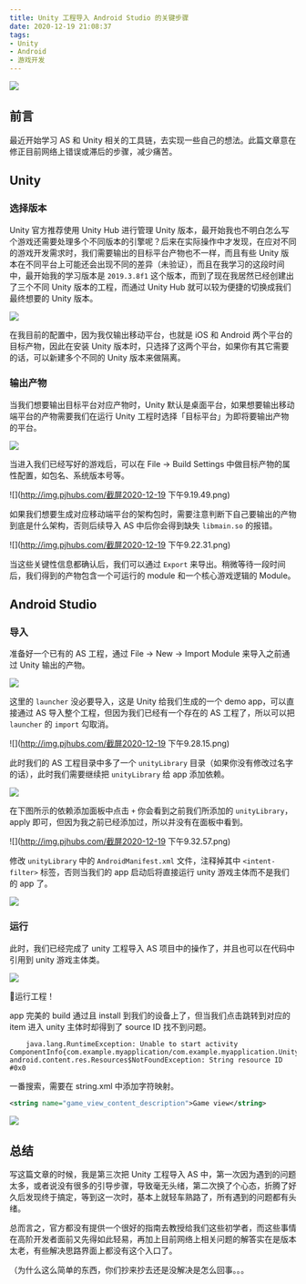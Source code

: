 ```yaml
---
title: Unity 工程导入 Android Studio 的关键步骤
date: 2020-12-19 21:08:37
tags:
- Unity
- Android
- 游戏开发
---
```


![](http://img.pjhubs.com/20201219215121.png)

## 前言
最近开始学习 AS 和 Unity 相关的工具链，去实现一些自己的想法。此篇文章意在修正目前网络上错误或滞后的步骤，减少痛苦。


## Unity
### 选择版本
Unity 官方推荐使用 Unity Hub 进行管理 Unity 版本，最开始我也不明白怎么写个游戏还需要处理多个不同版本的引擎呢？后来在实际操作中才发现，在应对不同的游戏开发需求时，我们需要输出的目标平台产物也不一样，而且有些 Unity 版本在不同平台上可能还会出现不同的差异（未验证），而且在我学习的这段时间中，最开始我的学习版本是 `2019.3.8f1` 这个版本，而到了现在我居然已经创建出了三个不同 Unity 版本的工程，而通过 Unity Hub 就可以较为便捷的切换成我们最终想要的 Unity 版本。

![](http://img.pjhubs.com/20201219211516.png)

在我目前的配置中，因为我仅输出移动平台，也就是 iOS 和 Android 两个平台的目标产物，因此在安装 Unity 版本时，只选择了这两个平台，如果你有其它需要的话，可以新建多个不同的 Unity 版本来做隔离。

### 输出产物
当我们想要输出目标平台对应产物时，Unity 默认是桌面平台，如果想要输出移动端平台的产物需要我们在运行 Unity 工程时选择「目标平台」为即将要输出产物的平台。

![](http://img.pjhubs.com/20201219211708.png)

当进入我们已经写好的游戏后，可以在 File -> Build Settings 中做目标产物的属性配置，如包名、系统版本号等。

![](http://img.pjhubs.com/截屏2020-12-19 下午9.19.49.png)

如果我们想要生成对应移动端平台的架构包时，需要注意判断下自己要输出的产物到底是什么架构，否则后续导入 AS 中后你会得到缺失 `libmain.so` 的报错。

![](http://img.pjhubs.com/截屏2020-12-19 下午9.22.31.png)

当这些关键性信息都确认后，我们可以通过 `Export` 来导出。稍微等待一段时间后，我们得到的产物包含一个可运行的 module 和一个核心游戏逻辑的 Module。

## Android Studio
### 导入
准备好一个已有的 AS 工程，通过 File -> New -> Import Module 来导入之前通过 Unity 输出的产物。

![](http://img.pjhubs.com/20201219212658.png)

这里的 `launcher` 没必要导入，这是 Unity 给我们生成的一个 demo app，可以直接通过 AS 导入整个工程，但因为我们已经有一个存在的 AS 工程了，所以可以把 `launcher` 的 `import` 勾取消。

![](http://img.pjhubs.com/截屏2020-12-19 下午9.28.15.png)

此时我们的 AS 工程目录中多了一个 `unityLibrary` 目录（如果你没有修改过名字的话），此时我们需要继续把 `unityLibrary` 给 app 添加依赖。

![](http://img.pjhubs.com/20201219213206.png)

在下图所示的依赖添加面板中点击 `+` 你会看到之前我们所添加的 `unityLibrary`，apply 即可，但因为我之前已经添加过，所以并没有在面板中看到。

![](http://img.pjhubs.com/截屏2020-12-19 下午9.32.57.png)

修改 `unityLibrary` 中的 `AndroidManifest.xml` 文件，注释掉其中 `<intent-filter>` 标签，否则当我们的 app 启动后将直接运行 unity 游戏主体而不是我们的 app 了。 

![](http://img.pjhubs.com/20201219213533.png)

### 运行
此时，我们已经完成了 unity 工程导入 AS 项目中的操作了，并且也可以在代码中引用到 unity 游戏主体类。

![](http://img.pjhubs.com/20201219213916.png)

运行工程！

app 完美的 build 通过且 install 到我们的设备上了，但当我们点击跳转到对应的 item 进入 unity 主体时却得到了 source ID 找不到问题。

```shell
    java.lang.RuntimeException: Unable to start activity ComponentInfo{com.example.myapplication/com.example.myapplication.UnityActivity}: android.content.res.Resources$NotFoundException: String resource ID #0x0
```

一番搜索，需要在 string.xml 中添加字符映射。

```xml
<string name="game_view_content_description">Game view</string>
```

![](http://img.pjhubs.com/20201219214439.png)

## 总结
写这篇文章的时候，我是第三次把 Unity 工程导入 AS 中，第一次因为遇到的问题太多，或者说没有很多的引导步骤，导致毫无头绪，第二次换了个心态，折腾了好久后发现终于搞定，等到这一次时，基本上就轻车熟路了，所有遇到的问题都有头绪。

总而言之，官方都没有提供一个很好的指南去教授给我们这些初学者，而这些事情在高阶开发者面前又先得如此轻易，再加上目前网络上相关问题的解答实在是版本太老，有些解决思路界面上都没有这个入口了。

（为什么这么简单的东西，你们抄来抄去还是没解决是怎么回事。。。